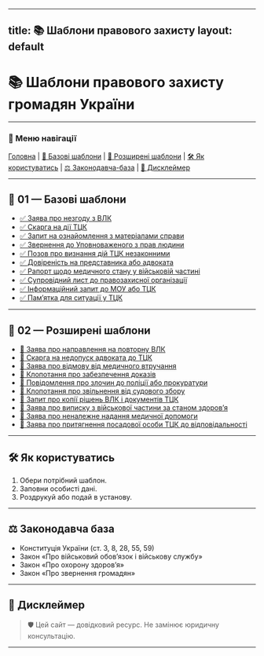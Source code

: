 
---
title: 📚 Шаблони правового захисту
layout: default
---

# 📚 Шаблони правового захисту громадян України

---

### 🔗 Меню навігації
[Головна](#шаблони-правового-захисту-громадян-україни) | [📂 Базові шаблони](#01--базові-шаблони) | [📂 Розширені шаблони](#02--розширені-шаблони) | [🛠 Як користуватись](#як-користуватись) | [⚖️ Законодавча-база](#законодавча-база) | [🪪 Дисклеймер](#дисклеймер)

---

## 📂 01 — Базові шаблони

- [✅ Заява про незгоду з ВЛК](01-bazovi-shablony/Заява%20про%20незгоду%20з%20ВЛК.md)
- [✅ Скарга на дії ТЦК](01-bazovi-shablony/Скарга%20на%20дії%20ТЦК.md)
- [✅ Запит на ознайомлення з матеріалами справи](01-bazovi-shablony/Запит%20на%20ознайомлення%20з%20матеріалами%20справи.md)
- [✅ Звернення до Уповноваженого з прав людини](01-bazovi-shablony/Звернення%20до%20Уповноваженого%20з%20прав%20людини.md)
- [✅ Позов про визнання дій ТЦК незаконними](01-bazovi-shablony/Позов%20про%20визнання%20дій%20ТЦК%20незаконними.md)
- [✅ Довіреність на представника або адвоката](01-bazovi-shablony/Довіреність%20на%20представника%20або%20адвоката.md)
- [✅ Рапорт щодо медичного стану у військовій частині](01-bazovi-shablony/Рапорт%20щодо%20медичного%20стану%20у%20військовій%20частині.md)
- [✅ Супровідний лист до правозахисної організації](01-bazovi-shablony/Супровідний%20лист%20до%20правозахисної%20організації.md)
- [✅ Інформаційний запит до МОУ або ТЦК](01-bazovi-shablony/Інформаційний%20запит%20до%20МОУ%20або%20ТЦК.md)
- [✅ Памʼятка для ситуації у ТЦК](01-bazovi-shablony/Памʼятка%20для%20ситуації%20у%20ТЦК.md)

---

## 📂 02 — Розширені шаблони

- [📌 Заява про направлення на повторну ВЛК](02-rozshyreni-shablony/Заява%20про%20направлення%20на%20повторну%20ВЛК.md)
- [📌 Скарга на недопуск адвоката до ТЦК](02-rozshyreni-shablony/Скарга%20на%20недопуск%20адвоката%20до%20ТЦК.md)
- [📌 Заява про відмову від медичного втручання](02-rozshyreni-shablony/Заява%20про%20відмову%20від%20медичного%20втручання.md)
- [📌 Клопотання про забезпечення доказів](02-rozshyreni-shablony/Клопотання%20про%20забезпечення%20доказів.md)
- [📌 Повідомлення про злочин до поліції або прокуратури](02-rozshyreni-shablony/Повідомлення%20про%20злочин%20до%20поліції%20або%20прокуратури.md)
- [📌 Клопотання про звільнення від судового збору](02-rozshyreni-shablony/Клопотання%20про%20звільнення%20від%20судового%20збору.md)
- [📌 Запит про копії рішень ВЛК і документів ТЦК](02-rozshyreni-shablony/Запит%20про%20копії%20рішень%20ВЛК%20і%20документів%20ТЦК.md)
- [📌 Заява про виписку з військової частини за станом здоровʼя](02-rozshyreni-shablony/Заява%20про%20виписку%20з%20військової%20частини%20за%20станом%20здоровʼя.md)
- [📌 Заява про неналежне надання медичної допомоги](02-rozshyreni-shablony/Заява%20про%20неналежне%20надання%20медичної%20допомоги.md)
- [📌 Заява про притягнення посадової особи ТЦК до відповідальності](02-rozshyreni-shablony/Заява%20про%20притягнення%20посадової%20особи%20ТЦК%20до%20відповідальності.md)

---

## 🛠 Як користуватись

1. Обери потрібний шаблон.
2. Заповни особисті дані.
3. Роздрукуй або подай в установу.

---

## ⚖️ Законодавча база

- Конституція України (ст. 3, 8, 28, 55, 59)
- Закон «Про військовий обов’язок і військову службу»
- Закон «Про охорону здоров’я»
- Закон «Про звернення громадян»

---

## 🪪 Дисклеймер

> 🛡️ Цей сайт — довідковий ресурс. Не замінює юридичну консультацію.

---
